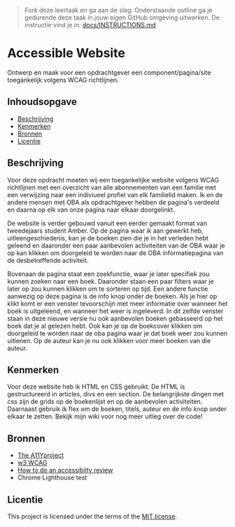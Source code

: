 > _Fork_ deze leertaak en ga aan de slag. Onderstaande outline ga je gedurende deze taak in jouw eigen GitHub omgeving uitwerken. De instructie vind je in: [docs/INSTRUCTIONS.md](https://github.com/fdnd-task/all-human-accessible-website/blob/main/docs/INSTRUCTIONS.md)

# Accessible Website

Ontwerp en maak voor een opdrachtgever een component/pagina/site toegankelijk volgens WCAG richtlijnen.

## Inhoudsopgave

  * [Beschrijving](#beschrijving)
  * [Kenmerken](#kenmerken)
  * [Bronnen](#bronnen)
  * [Licentie](#licentie)

## Beschrijving
<!-- In de Beschrijving staat hoe je project er uit ziet, hoe het werkt en wat je er mee kan. -->
Voor deze opdracht moeten wij een toegankelijke website volgens WCAG richtlijnen met een overzicht van alle abonnementen van een familie met een verwijzing naar een indiviueel profiel van elk familielid maken. Ik en de andere mensen met OBA als opdrachtgever hebben de pagina's verdeeld en daarna op elk van onze pagina naar elkaar doorgelinkt.

De website is verder gebouwd vanuit een eerder gemaakt format van tweedejaars student Amber. Op de pagina waar ik aan gewerkt heb, uitleengeschiedenis, kan je de boeken zien die je in het verleden hebt geleend en daaronder een paar aanbevolen activiteiten van de OBA waar je op kan klikken om doorgeleid te worden naar de OBA informatiepagina van de desbetreffende activiteit.

Bovenaan de pagina staat een zoekfunctie, waar je later specifiek zou kunnen zoeken naar een boek. Daaronder staan een paar filters waar je later op zou kunnen klikken om te sorteren op tijd. Een andere functie aanwezig op deze pagina is de info knop onder de boeken. Als je hier op klikt komt er een venster tevoorschijn met meer informatie over wanneer het boek is uitgeleend, en wanneer het weer is ingeleverd. In dit zelfde venster staan in deze nieuwe versie nu ook aanbevolen boeken gebasseerd op het boek dat je al gelezen hebt.
Ook kan je op de boekcover klikken om doorgeleid te worden naar de oba pagina waar je dat boek weer zou kunnen uitlenen. Op de auteur kan je nu ook klikken voor meer boeken van die auteur.

<!-- Voeg een mooie poster visual toe 📸 -->


<!-- Voeg een link toe naar Github Pages 🌐-->

## Kenmerken
<!-- Bij Kenmerken staat welke technieken zijn gebruikt en hoe. Wat is de HTML structuur? Wat zijn de belangrijkste dingen in CSS? Wat is er met Javascript gedaan en hoe? Misschien heb je een framwork of library gebruikt? -->

Voor deze website heb ik HTML en CSS gebruikt. De HTML is gestructureerd in articles, divs en een section. De belangrijkste dingen met css zijn de grids op de boekenlijst en op de aanbevolen activiteiten. Daarnaast gebruik ik flex om de boeken, titels, auteur en de info knop onder elkaar te zetten. Bekijk mijn wiki voor nog meer uitleg over de code!


## Bronnen

* [The A11Yproject](https://www.a11yproject.com/)
* [w3 WCAG](https://www.w3.org/WAI/standards-guidelines/wcag/)
* [How to do an accessibilty review](https://web.dev/articles/how-to-review)
* Chrome Lighthouse test

## Licentie


This project is licensed under the terms of the [MIT license](./LICENSE).

